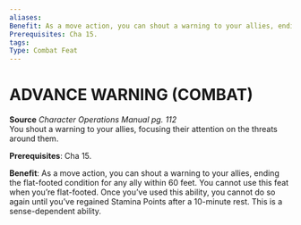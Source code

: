 ```yaml
---
aliases: 
Benefit: As a move action, you can shout a warning to your allies, ending the flat-footed condition for any ally within 60 feet. You cannot use this feat when you’re flat-footed. Once you’ve used this ability, you cannot do so again until you’ve regained Stamina Points after a 10-minute rest. This is a sense-dependent ability.
Prerequisites: Cha 15.
tags: 
Type: Combat Feat
---
```

# ADVANCE WARNING (COMBAT)
**Source** _Character Operations Manual pg. 112_  
You shout a warning to your allies, focusing their attention on the threats around them.

**Prerequisites**: Cha 15.

**Benefit**: As a move action, you can shout a warning to your allies, ending the flat-footed condition for any ally within 60 feet. You cannot use this feat when you’re flat-footed. Once you’ve used this ability, you cannot do so again until you’ve regained Stamina Points after a 10-minute rest. This is a sense-dependent ability.